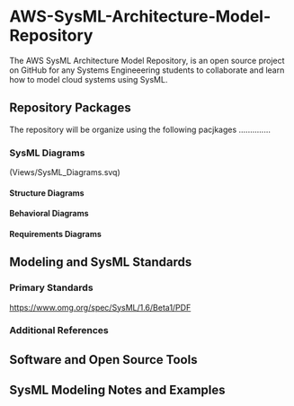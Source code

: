 # AWS-SysML-Architecture-Model-Repository

The AWS SysML Architecture Model Repository, is an open source project on GitHub for any Systems Engineeering students to collaborate and learn how to model cloud systems using SysML.

## Repository Packages

The repository will be organize using the following pacjkages ..............

### SysML Diagrams

(Views/SysML_Diagrams.svq)

#### Structure Diagrams

#### Behavioral Diagrams

#### Requirements Diagrams

## Modeling and SysML Standards

### Primary Standards

https://www.omg.org/spec/SysML/1.6/Beta1/PDF

### Additional References

## Software and Open Source Tools

## SysML Modeling Notes and Examples
